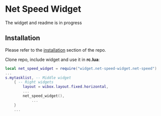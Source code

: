 # Net Speed Widget

The widget and readme is in progress

## Installation

Please refer to the [installation](https://github.com/streetturtle/awesome-wm-widgets#installation) section of the repo.

Clone repo, include widget and use it in **rc.lua**:

```lua
local net_speed_widget = require("widget.net-speed-widget.net-speed")
...
s.mytasklist, -- Middle widget
	{ -- Right widgets
    	layout = wibox.layout.fixed.horizontal,
		...
		net_speed_widget(),
    		...
	}
	...
```
